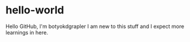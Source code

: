 # hello-world

Hello GitHub,
    I'm botyokdgrapler I am new to this stuff and I expect more learnings in here.

